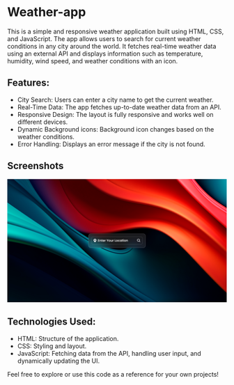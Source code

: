 # Weather-app
This is a simple and responsive weather application built using HTML, CSS, and JavaScript. The app allows users to search for current weather conditions in any city around the world. It fetches real-time weather data using an external API and displays information such as temperature, humidity, wind speed, and weather conditions with an icon.

## Features:
+ City Search: Users can enter a city name to get the current weather.
+ Real-Time Data: The app fetches up-to-date weather data from an API.
+ Responsive Design: The layout is fully responsive and works well on different devices.
+ Dynamic Background icons: Background icon changes based on the weather conditions.
+ Error Handling: Displays an error message if the city is not found.

## Screenshots
![Screenshot1](screenshots/weather-app-ss1.png)

## Technologies Used:
+ HTML: Structure of the application.
+ CSS: Styling and layout.
+ JavaScript: Fetching data from the API, handling user input, and dynamically updating the UI.

Feel free to explore or use this code as a reference for your own projects!
